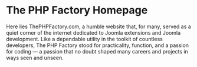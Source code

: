 The PHP Factory Homepage
========================

Here lies ThePHPFactory.com, a humble website that, for many, served as a quiet corner of the internet dedicated to Joomla extensions and Joomla development. Like a dependable utility in the toolkit of countless developers, The PHP Factory stood for practicality, function, and a passion for coding — a passion that no doubt shaped many careers and projects in ways seen and unseen.